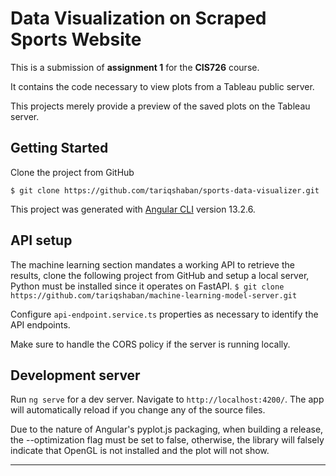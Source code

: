 Data Visualization on Scraped Sports Website
==============================
This is a submission of **assignment 1** for the **CIS726** course.

It contains the code necessary to view plots from a Tableau public server.

This projects merely provide a preview of the saved plots on the Tableau server.

Getting Started
------------
Clone the project from GitHub

`$ git clone https://github.com/tariqshaban/sports-data-visualizer.git`

This project was generated with [Angular CLI](https://github.com/angular/angular-cli) version 13.2.6.

API setup
------------
The machine learning section mandates a working API to retrieve the results, clone the following project from GitHub and setup a local server, Python must be installed since it operates on FastAPI.
`$ git clone https://github.com/tariqshaban/machine-learning-model-server.git`


Configure `api-endpoint.service.ts` properties as necessary to identify the API endpoints.

Make sure to handle the CORS policy if the server is running locally.

Development server
------------
Run `ng serve` for a dev server. Navigate to `http://localhost:4200/`. The app will automatically reload if you change any of the source files.

Due to the nature of Angular's pyplot.js packaging, when building a release, the --optimization flag must be set to false, otherwise, the library will falsely indicate that OpenGL is not installed and the plot will not show.

--------